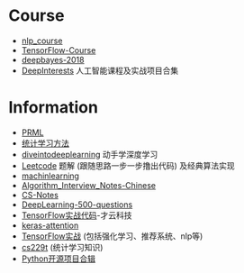 # Course
- [nlp_course](https://github.com/yandexdataschool/nlp_course)
- [TensorFlow-Course](https://github.com/open-source-for-science/TensorFlow-Course)
- [deepbayes-2018](https://github.com/bayesgroup/deepbayes-2018)
- [DeepInterests](https://github.com/Honlan/DeepInterests) 人工智能课程及实战项目合集

# Information
- [PRML](https://github.com/PRML/PRMLT)
- [统计学习方法](https://github.com/fengdu78/lihang-code)
- [diveintodeeplearning](https://github.com/diveintodeeplearning/d2l-en) 动手学深度学习
- [Leetcode](https://github.com/apachecn/awesome-algorithm) 题解 (跟随思路一步一步撸出代码) 及经典算法实现
- [machinlearning](https://github.com/lovesoft5/ml)
- [Algorithm_Interview_Notes-Chinese](https://github.com/imhuay/Algorithm_Interview_Notes-Chinese)
- [CS-Notes](https://github.com/CyC2018/CS-Notes)
- [DeepLearning-500-questions](https://github.com/scutan90/DeepLearning-500-questions)
- [TensorFlow实战代码](https://github.com/caicloud/tensorflow-tutorial)-才云科技
- [keras-attention](https://github.com/datalogue/keras-attention)
- [TensorFlow实战](https://github.com/princewen/tensorflow_practice) (包括强化学习、推荐系统、nlp等)
- [cs229t](https://github.com/percyliang/cs229t/blob/master/lectures/notes.pdf) (统计学习知识)
- [Python开源项目合辑](https://github.com/mahmoud/awesome-python-applications)
